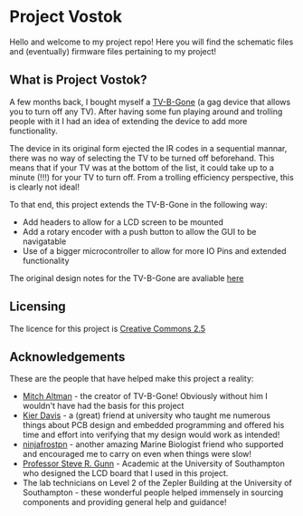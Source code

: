 # Project Vostok
Hello and welcome to my project repo! Here you will find the schematic files and (eventually) firmware files pertaining to my project!

## What is Project Vostok?
A few months back, I bought myself a [TV-B-Gone](http://www.tvbgone.com/) (a gag device that allows you to turn off any TV). After 
having some fun playing around and trolling people with it I had an idea of extending the device to add more functionality. 

The device in its original form ejected the IR codes in a sequential mannar, there was no way of selecting the TV to be turned off beforehand.
This means that if your TV was at the bottom of the list, it could take up to a minute (!!!) for your TV to turn off. From a trolling efficiency 
perspective, this is clearly not ideal!

To that end, this project extends the TV-B-Gone in the following way:
  - Add headers to allow for a LCD screen to be mounted
  - Add a rotary encoder with a push button to allow the GUI to be navigatable
  - Use of a bigger microcontroller to allow for more IO Pins and extended functionality
  
The original design notes for the TV-B-Gone are avaliable [here](https://cdn-learn.adafruit.com/downloads/pdf/tv-b-gone-kit.pdf)

## Licensing
The licence for this project is [Creative Commons 2.5](https://creativecommons.org/licenses/by/2.5/)

## Acknowledgements
These are the people that have helped make this project a reality:
  - [Mitch Altman](http://www.tvbgone.com/about-us/) - the creator of TV-B-Gone! Obviously without him I wouldn't have had the basis
  for this project
  - [Kier Davis](http://kierdavis.com/) - a (great) friend at university who taught me numerous things about PCB design and embedded 
  programming and offered his time and effort into verifying that my design would work as intended!
  - [ninjafrostpn](https://github.com/ninjafrostpn) - another amazing Marine Biologist friend who supported and encouraged me to carry
  on even when things were slow!
  - [Professor Steve R. Gunn](http://users.ecs.soton.ac.uk/srg) - Academic at the University of Southampton who designed the LCD board that   I used in this project.
  - The lab technicians on Level 2 of the Zepler Building at the University of Southampton - these wonderful people helped immensely in 
  sourcing components and providing general help and guidance!
  

